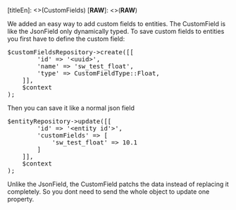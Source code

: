 [titleEn]: <>(CustomFields)
[__RAW__]: <>(__RAW__)

<p>We added an easy way to add custom fields to entities. The CustomField is like the JsonField only dynamically typed. To save custom fields to entities you first have to define the custom field:</p>

<pre>
$customFieldsRepository-&gt;create([[
&nbsp;&nbsp; &nbsp;&nbsp;&nbsp; &nbsp;&#39;id&#39; =&gt; &#39;&lt;uuid&gt;&#39;,
&nbsp;&nbsp; &nbsp;&nbsp;&nbsp; &nbsp;&#39;name&#39; =&gt; &#39;sw_test_float&#39;,
&nbsp;&nbsp; &nbsp;&nbsp;&nbsp; &nbsp;&#39;type&#39; =&gt; CustomFieldType::Float,
&nbsp;&nbsp; &nbsp;]],
&nbsp;&nbsp; &nbsp;$context
);
</pre>

<p>Then you can save it like a normal json field</p>

<pre>
$entityRepository-&gt;update([[
&nbsp;&nbsp; &nbsp;&nbsp;&nbsp; &nbsp;&#39;id&#39; =&gt; &#39;&lt;entity id&#39;&gt;&#39;,
&nbsp;&nbsp; &nbsp;&nbsp;&nbsp; &nbsp;&#39;customFields&#39; =&gt; [
&nbsp;&nbsp; &nbsp;&nbsp;&nbsp; &nbsp;&nbsp;&nbsp; &nbsp;&#39;sw_test_float&#39; =&gt; 10.1
&nbsp;&nbsp; &nbsp;&nbsp;&nbsp; &nbsp;]
&nbsp;&nbsp; &nbsp;]],
&nbsp;&nbsp; &nbsp;$context
);</pre>

<p>Unlike the JsonField, the CustomField patchs the data instead of replacing it completely. So you dont need to send the whole object to update one property.</p>
